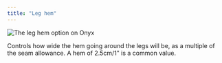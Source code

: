 ```yaml
---
title: "Leg hem"
---
```


![The leg hem option on Onyx](./leghem.svg)

Controls how wide the hem going around the legs will be, as a multiple of the seam allowance. A hem of 2.5cm/1" is a common value.
